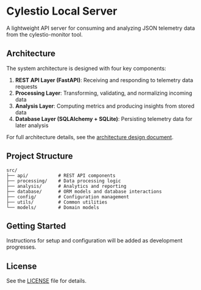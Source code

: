 # Cylestio Local Server

A lightweight API server for consuming and analyzing JSON telemetry data from the cylestio-monitor tool.

## Architecture

The system architecture is designed with four key components:

1. **REST API Layer (FastAPI)**: Receiving and responding to telemetry data requests
2. **Processing Layer**: Transforming, validating, and normalizing incoming data
3. **Analysis Layer**: Computing metrics and producing insights from stored data
4. **Database Layer (SQLAlchemy + SQLite)**: Persisting telemetry data for later analysis

For full architecture details, see the [architecture design document](src/architecture_design.md).

## Project Structure

```
src/
├── api/           # REST API components
├── processing/    # Data processing logic
├── analysis/      # Analytics and reporting
├── database/      # ORM models and database interactions
├── config/        # Configuration management
├── utils/         # Common utilities
└── models/        # Domain models
```

## Getting Started

Instructions for setup and configuration will be added as development progresses.

## License

See the [LICENSE](LICENSE) file for details.

